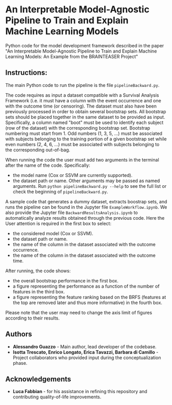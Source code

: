 # An Interpretable Model-Agnostic Pipeline to Train and Explain Machine Learning Models
Python code for the model development framework described in the paper "An Interpretable Model-Agnostic Pipeline to Train and Explain Machine Learning Models: An Example from the BRAINTEASER Project"

## Instructions:

The main Python code to run the pipeline is the file `pipelineBackward.py`.

The code requires as input a dataset compatible with a Survival Analysis Framework (i.e. it must have a column with the event occurrence and one with the outcome time (or censoring).
The dataset must also have been previously processed in order to obtain several bootstrap sets. All bootstrap sets should be placed together in the same dataset to be provided as input. Specifically, a column named "boot" must be used to identify each subject (row of the dataset) with the corresponding bootstrap set. Bootstrap numbering must start from 1. Odd numbers (1, 3, 5, ...) must be associated with subjects belonging to the training portion of a given bootstrap set while even numbers (2, 4, 6, ...) must be associated with subjects belonging to the corresponding out-of-bag.

When running the code the user must add two arguments in the terminal after the name of the code.
Specifically:
- the model name (Cox or SSVM are currently supported).
- the dataset path or name.
Other arguments may be passed as named arguments. Run `python pipelineBackward.py --help` to see the full list or check the beginning of `pipelineBackward.py`.

A sample code that generates a dummy dataset, extracts boostrap sets, and runs the pipeline can be found in the Jupyter file `ExampleWorkflow.ipynb`.
We also provide the Jupyter file `BackwardResultsAnalysis.ipynb` to automatically analyze results obtained through the previous code.
Here the User attention is required in the first box to select:
- the considered model (Cox or SSVM).
- the dataset path or name.
- the name of the column in the dataset associated with the outcome occurrence.
- the name of the column in the dataset associated with the outcome time.

After running, the code shows:
- the overall bootstrap performance in the first box.
- a figure representing the performance as a function of the number of features in the third box.
- a figure representing the feature ranking based on the BRFS (features at the top are removed later and thus more informative) in the fourth box.

Please note that the user may need to change the axis limit of figures according to their results.

## Authors

- **Alessandro Guazzo** - Main author, lead developer of the codebase.
- **Isotta Trescato, Enrico Longato, Erica Tavazzi, Barbara di Camillo** - Project collaborators who provided input during the conceptualization phase.

## Acknowledgements

- **Luca Fabbian** - for his assistance in refining this repository and contributing quality-of-life improvements.
